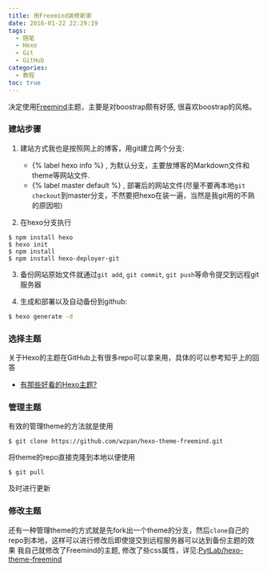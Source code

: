 ```yaml
---
title: 用Freemind装修新家
date: 2016-01-22 22:29:19
tags:
  - 随笔
  - Hexo
  - Git
  - GitHub
categories:
  - 教程
toc: true
---
```


决定使用[Freemind](https://github.com/hexojs/hexo)主题，主要是对boostrap颇有好感, 很喜欢boostrap的风格。

### 建站步骤
1. 建站方式我也是按照网上的博客，用git建立两个分支:
    * {% label hexo info %} , 为默认分支，主要放博客的Markdown文件和theme等网站文件.
    * {% label master default %} , 部署后的网站文件(尽量不要再本地`git checkout`到master分支，不然要把hexo在装一遍，当然是我git用的不熟的原因啦)

2. 在hexo分支执行
``` shell
$ npm install hexo
$ hexo init
$ npm install
$ npm install hexo-deployer-git
```

3. 备份网站原始文件就通过`git add`, `git commit`, `git push`等命令提交到远程git服务器

4. 生成和部署以及自动备份到github:
``` bash
$ hexo generate -d
```

<!-- more -->

### 选择主题
关于Hexo的主题在GitHub上有很多repo可以拿来用，具体的可以参考知乎上的回答
* [有那些好看的Hexo主题?](https://www.zhihu.com/question/24422335)

### 管理主题
有效的管理theme的方法就是使用
``` shell
$ git clone https://github.com/wzpan/hexo-theme-freemind.git
```
将theme的repo直接克隆到本地以便使用
``` shell
$ git pull
```
及时进行更新

### 修改主题
还有一种管理theme的方式就是先fork出一个theme的分支，然后`clone`自己的repo到本地，这样可以进行修改后即使提交到远程服务器可以达到备份主题的效果
我自己就修改了Freemind的主题, 修改了些css属性，详见:[PytLab/hexo-theme-freemind](https://github.com/PytLab/hexo-theme-freemind)

